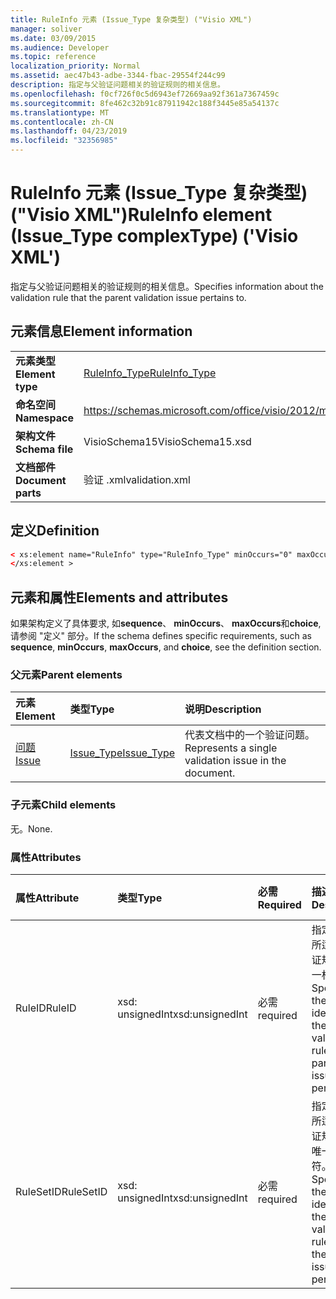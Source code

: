 ```yaml
---
title: RuleInfo 元素 (Issue_Type 复杂类型) ("Visio XML")
manager: soliver
ms.date: 03/09/2015
ms.audience: Developer
ms.topic: reference
localization_priority: Normal
ms.assetid: aec47b43-adbe-3344-fbac-29554f244c99
description: 指定与父验证问题相关的验证规则的相关信息。
ms.openlocfilehash: f0cf726f0c5d6943ef72669aa92f361a7367459c
ms.sourcegitcommit: 8fe462c32b91c87911942c188f3445e85a54137c
ms.translationtype: MT
ms.contentlocale: zh-CN
ms.lasthandoff: 04/23/2019
ms.locfileid: "32356985"
---
```

# <a name="ruleinfo-element-issuetype-complextype-visio-xml"></a><span data-ttu-id="31f1f-103">RuleInfo 元素 (Issue_Type 复杂类型) ("Visio XML")</span><span class="sxs-lookup"><span data-stu-id="31f1f-103">RuleInfo element (Issue_Type complexType) ('Visio XML')</span></span>

<span data-ttu-id="31f1f-104">指定与父验证问题相关的验证规则的相关信息。</span><span class="sxs-lookup"><span data-stu-id="31f1f-104">Specifies information about the validation rule that the parent validation issue pertains to.</span></span>
  
## <a name="element-information"></a><span data-ttu-id="31f1f-105">元素信息</span><span class="sxs-lookup"><span data-stu-id="31f1f-105">Element information</span></span>

|||
|:-----|:-----|
|<span data-ttu-id="31f1f-106">**元素类型**</span><span class="sxs-lookup"><span data-stu-id="31f1f-106">**Element type**</span></span> <br/> |[<span data-ttu-id="31f1f-107">RuleInfo_Type</span><span class="sxs-lookup"><span data-stu-id="31f1f-107">RuleInfo_Type</span></span>](ruleinfo_type-complextypevisio-xml.md) <br/> |
|<span data-ttu-id="31f1f-108">**命名空间**</span><span class="sxs-lookup"><span data-stu-id="31f1f-108">**Namespace**</span></span> <br/> |https://schemas.microsoft.com/office/visio/2012/main  <br/> |
|<span data-ttu-id="31f1f-109">**架构文件**</span><span class="sxs-lookup"><span data-stu-id="31f1f-109">**Schema file**</span></span> <br/> |<span data-ttu-id="31f1f-110">VisioSchema15</span><span class="sxs-lookup"><span data-stu-id="31f1f-110">VisioSchema15.xsd</span></span>  <br/> |
|<span data-ttu-id="31f1f-111">**文档部件**</span><span class="sxs-lookup"><span data-stu-id="31f1f-111">**Document parts**</span></span> <br/> |<span data-ttu-id="31f1f-112">验证 .xml</span><span class="sxs-lookup"><span data-stu-id="31f1f-112">validation.xml</span></span>  <br/> |
   
## <a name="definition"></a><span data-ttu-id="31f1f-113">定义</span><span class="sxs-lookup"><span data-stu-id="31f1f-113">Definition</span></span>

```XML
< xs:element name="RuleInfo" type="RuleInfo_Type" minOccurs="0" maxOccurs="1" >
</xs:element >
```

## <a name="elements-and-attributes"></a><span data-ttu-id="31f1f-114">元素和属性</span><span class="sxs-lookup"><span data-stu-id="31f1f-114">Elements and attributes</span></span>

<span data-ttu-id="31f1f-115">如果架构定义了具体要求, 如**sequence**、 **minOccurs**、 **maxOccurs**和**choice**, 请参阅 "定义" 部分。</span><span class="sxs-lookup"><span data-stu-id="31f1f-115">If the schema defines specific requirements, such as **sequence**, **minOccurs**, **maxOccurs**, and **choice**, see the definition section.</span></span> 
  
### <a name="parent-elements"></a><span data-ttu-id="31f1f-116">父元素</span><span class="sxs-lookup"><span data-stu-id="31f1f-116">Parent elements</span></span>

|<span data-ttu-id="31f1f-117">**元素**</span><span class="sxs-lookup"><span data-stu-id="31f1f-117">**Element**</span></span>|<span data-ttu-id="31f1f-118">**类型**</span><span class="sxs-lookup"><span data-stu-id="31f1f-118">**Type**</span></span>|<span data-ttu-id="31f1f-119">**说明**</span><span class="sxs-lookup"><span data-stu-id="31f1f-119">**Description**</span></span>|
|:-----|:-----|:-----|
|[<span data-ttu-id="31f1f-120">问题</span><span class="sxs-lookup"><span data-stu-id="31f1f-120">Issue</span></span>](issue-element-issues_type-complextypevisio-xml.md) <br/> |[<span data-ttu-id="31f1f-121">Issue_Type</span><span class="sxs-lookup"><span data-stu-id="31f1f-121">Issue_Type</span></span>](issue_type-complextypevisio-xml.md) <br/> |<span data-ttu-id="31f1f-122">代表文档中的一个验证问题。</span><span class="sxs-lookup"><span data-stu-id="31f1f-122">Represents a single validation issue in the document.</span></span>  <br/> |
   
### <a name="child-elements"></a><span data-ttu-id="31f1f-123">子元素</span><span class="sxs-lookup"><span data-stu-id="31f1f-123">Child elements</span></span>

<span data-ttu-id="31f1f-124">无。</span><span class="sxs-lookup"><span data-stu-id="31f1f-124">None.</span></span>
  
### <a name="attributes"></a><span data-ttu-id="31f1f-125">属性</span><span class="sxs-lookup"><span data-stu-id="31f1f-125">Attributes</span></span>

|<span data-ttu-id="31f1f-126">**属性**</span><span class="sxs-lookup"><span data-stu-id="31f1f-126">**Attribute**</span></span>|<span data-ttu-id="31f1f-127">**类型**</span><span class="sxs-lookup"><span data-stu-id="31f1f-127">**Type**</span></span>|<span data-ttu-id="31f1f-128">**必需**</span><span class="sxs-lookup"><span data-stu-id="31f1f-128">**Required**</span></span>|<span data-ttu-id="31f1f-129">**描述**</span><span class="sxs-lookup"><span data-stu-id="31f1f-129">**Description**</span></span>|<span data-ttu-id="31f1f-130">**可能的值**</span><span class="sxs-lookup"><span data-stu-id="31f1f-130">**Possible values**</span></span>|
|:-----|:-----|:-----|:-----|:-----|
|<span data-ttu-id="31f1f-131">RuleID</span><span class="sxs-lookup"><span data-stu-id="31f1f-131">RuleID</span></span>  <br/> |<span data-ttu-id="31f1f-132">xsd: unsignedInt</span><span class="sxs-lookup"><span data-stu-id="31f1f-132">xsd:unsignedInt</span></span>  <br/> |<span data-ttu-id="31f1f-133">必需</span><span class="sxs-lookup"><span data-stu-id="31f1f-133">required</span></span>  <br/> |<span data-ttu-id="31f1f-134">指定父问题所适用的验证规则的唯一标识符。</span><span class="sxs-lookup"><span data-stu-id="31f1f-134">Specifies the unique identifier of the validation rule that the parent issue pertains to.</span></span>  <br/> |<span data-ttu-id="31f1f-135">xsd: unsignedInt 类型的值。</span><span class="sxs-lookup"><span data-stu-id="31f1f-135">Values of the xsd:unsignedInt type.</span></span>  <br/> |
|<span data-ttu-id="31f1f-136">RuleSetID</span><span class="sxs-lookup"><span data-stu-id="31f1f-136">RuleSetID</span></span>  <br/> |<span data-ttu-id="31f1f-137">xsd: unsignedInt</span><span class="sxs-lookup"><span data-stu-id="31f1f-137">xsd:unsignedInt</span></span>  <br/> |<span data-ttu-id="31f1f-138">必需</span><span class="sxs-lookup"><span data-stu-id="31f1f-138">required</span></span>  <br/> |<span data-ttu-id="31f1f-139">指定父问题所适用的验证规则集的唯一标识符。</span><span class="sxs-lookup"><span data-stu-id="31f1f-139">Specifies the unique identifier of the validation rule set that the parent issue pertains to.</span></span>  <br/> |<span data-ttu-id="31f1f-140">xsd: unsignedInt 类型的值。</span><span class="sxs-lookup"><span data-stu-id="31f1f-140">Values of the xsd:unsignedInt type.</span></span>  <br/> |
   

